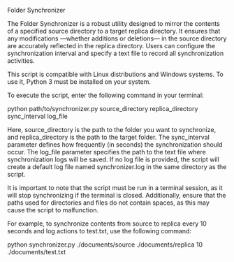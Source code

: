 
Folder Synchronizer

The Folder Synchronizer is a robust utility designed to mirror the contents of a specified source directory to a target replica directory. It ensures that any modifications —whether additions or deletions— in the source directory are accurately reflected in the replica directory. Users can configure the synchronization interval and specify a text file to record all synchronization activities.

This script is compatible with Linux distributions and Windows systems. To use it, Python 3 must be installed on your system.


To execute the script, enter the following command in your terminal:

python path/to/synchronizer.py source_directory replica_directory sync_interval log_file

Here, source_directory is the path to the folder you want to synchronize, and replica_directory is the path to the target folder. The sync_interval parameter defines how frequently (in seconds) the synchronization should occur. The log_file parameter specifies the path to the text file where synchronization logs will be saved. If no log file is provided, the script will create a default log file named synchronizer.log in the same directory as the script.

It is important to note that the script must be run in a terminal session, as it will stop synchronizing if the terminal is closed. Additionally, ensure that the paths used for directories and files do not contain spaces, as this may cause the script to malfunction.


For example, to synchronize contents from source to replica every 10 seconds and log actions to test.txt, use the following command:

python synchronizer.py ./documents/source ./documents/replica 10 ./documents/test.txt
